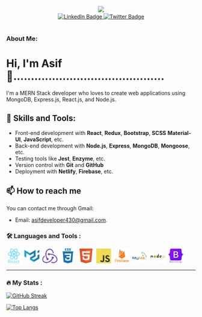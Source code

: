 
<div id="header" align="center">
  <img src="https://media.giphy.com/media/KxbZ21Jnz4YdaLN2co/giphy.gif" width="100"/>
</div>


<div id="badges" align="center">
  <a href="https://www.linkedin.com/in/code-with-asif">
    <img src="https://img.shields.io/badge/LinkedIn-blue?style=for-the-badge&logo=linkedin&logoColor=white" alt="LinkedIn Badge"/>
  </a>
   <a href="https://twitter.com/CodeWithAsif24">
    <img src="https://img.shields.io/badge/Twitter-blue?style=for-the-badge&logo=twitter&logoColor=white" alt="Twitter Badge"/>
  </a>

</div>
<img src="https://komarev.com/ghpvc/?username=Code-with-Asif&style=flat-square&color=blue" alt=""/>

###  About Me:

# Hi, I'm Asif 👋...........................................

I'm a MERN Stack developer who loves to create web applications using MongoDB, Express.js, React.js, and Node.js.

## 🚀 Skills and Tools:

- Front-end development with **React**, **Redux**, **Bootstrap**, **SCSS** **Material-UI**, **JavaScript**, etc.
- Back-end development with **Node.js**, **Express**, **MongoDB**, **Mongoose**, etc.
- Testing tools like **Jest**, **Enzyme**,  etc.
- Version control with **Git** and **GitHub**
- Deployment with  **Netlify**, **Firebase**, etc.


## 📫 How to reach me 

You can contact me through Gmail:

- Email: asifdeveloper430@gmail.com.


###  :hammer_and_wrench: Languages and Tools : 
<div>
 
  <img src="https://github.com/devicons/devicon/blob/master/icons/react/react-original-wordmark.svg" title="React" alt="React" width="40" height="40"/>&nbsp;
  <img src="https://github.com/devicons/devicon/blob/master/icons/materialui/materialui-original.svg" title="Material UI" alt="Material UI" width="40" height="40"/>&nbsp;
  <img src="https://github.com/devicons/devicon/blob/master/icons/redux/redux-original.svg" title="Redux" alt="Redux " width="40" height="40"/>&nbsp;
  <img src="https://github.com/devicons/devicon/blob/master/icons/css3/css3-plain-wordmark.svg"  title="CSS3" alt="CSS" width="40" height="40"/>&nbsp;
  <img src="https://github.com/devicons/devicon/blob/master/icons/html5/html5-original.svg" title="HTML5" alt="HTML" width="40" height="40"/>&nbsp;
  <img src="https://github.com/devicons/devicon/blob/master/icons/javascript/javascript-original.svg" title="JavaScript" alt="JavaScript" width="40" height="40"/>&nbsp;
  <img src="https://github.com/devicons/devicon/blob/master/icons/firebase/firebase-plain-wordmark.svg" title="Firebase" alt="Firebase" width="40" height="40"/>&nbsp;
  <img src="https://github.com/devicons/devicon/blob/master/icons/mysql/mysql-original-wordmark.svg" title="MySQL"  alt="MySQL" width="40" height="40"/>&nbsp;
  <img src="https://github.com/devicons/devicon/blob/master/icons/nodejs/nodejs-original-wordmark.svg" title="NodeJS" alt="NodeJS" width="40" height="40"/>&nbsp;
  <img src="https://github.com/devicons/devicon/blob/master/icons/bootstrap/bootstrap-original-wordmark.svg" title="bootstrap" alt="bootstrap" width="40" height="40"/>&nbsp;

</div>

---

### :fire: My Stats :

[![GitHub Streak](http://github-readme-streak-stats.herokuapp.com?user=Code-with-Asif&theme=dark&background=000000)](https://git.io/streak-stats)



[![Top Langs](https://github-readme-stats.vercel.app/api/top-langs/?username=Code-with-Asif&layout=compact&theme=vision-friendly-dark)](https://github.com/anuraghazra/github-readme-stats)
